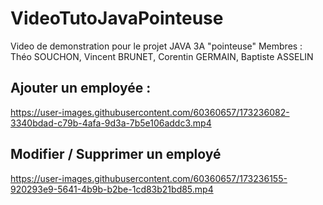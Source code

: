 # VideoTutoJavaPointeuse
Video de demonstration pour le projet JAVA 3A "pointeuse" Membres : Théo SOUCHON, Vincent BRUNET, Corentin GERMAIN, Baptiste ASSELIN

## Ajouter un employée :
https://user-images.githubusercontent.com/60360657/173236082-3340bdad-c79b-4afa-9d3a-7b5e106addc3.mp4

## Modifier / Supprimer un employé
https://user-images.githubusercontent.com/60360657/173236155-920293e9-5641-4b9b-b2be-1cd83b21bd85.mp4
